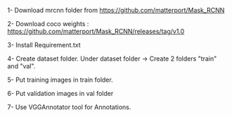 
1- Download mrcnn folder from https://github.com/matterport/Mask_RCNN

2- Download coco weights : https://github.com/matterport/Mask_RCNN/releases/tag/v1.0

3- Install Requirement.txt

4- Create dataset folder. Under dataset folder -> Create 2 folders "train" and "val".

5- Put training images in train folder.

6- Put validation images in val folder

7- Use VGGAnnotator tool for Annotations.


